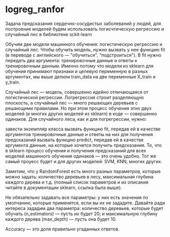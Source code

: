 # logreg_ranfor
Задача предсказания сердечно-сосудистых заболеваний у людей, для построение моделей будем использовать логисчтическую регрессию и случайный лес в библиотеке sckit-learn

Обучим две модели машинного обучения: логистическую регрессию и случайный лес.
Чтобы обучить модель, нужно вызвать у нее функцию fit (в переводе с английского — "обучиться", "подстроиться"). В fit нужно передать два аргумента: тренировочные данные и ответы к тренировочным данным. Именно потому что модели из sklearn для обучения принимают признаки и целевую переменную в разных аргументах, мы выше делили train_data на две переменные X_train и y_train.

Случайный лес — модель, совершенно идейно отличающаяся от логистической регрессии. Логрегрессия строит разделяющую плоскость, а случайный лес — много решающих деревьев с решающими правилами. Но при этом процесс обучения этих двух моделей (и многих других моделей из sklearn) в коде — совершенно одинаков. Для случайного леса, как и для логрегрессии, нужно:

завести экземпляр класса
вызвать функцию fit, передав ей в качестве аргументов тренировочные данные и ответы на них
для получения предсказаний вызвать функцию predict, передав ей в качестве аргумента данные, на которые хочется получить предсказания.
То, что в sklearn процесс обучения и получения предсказаний для всех моделей машинного обучения одинаков — это очень удобно. Тот же самый проуесс будет и для других моделей: SVM, KNN, многих других.

Заметим, что у RandomForest есть много разных параметров, которые можно задать: количество деревьев в лесу, максимальная глубина каждого дерева и т.д. (полный список параметров и их описания читайте в документации sklearn, ссылка была выше).

Не обязательно задавать все параметры: у них есть значения по умолчанию, которые применятся, если вы их не зададите. Давайте ради интереса зададим два параметра: количество деревьев, которые будет обучать (n_estimators) — пусть их будет 20; и максимальную глубину каждого дерева (max_depth) — пусть она будет 10.

Accuracy — это доля правильно угаданных ответов.

